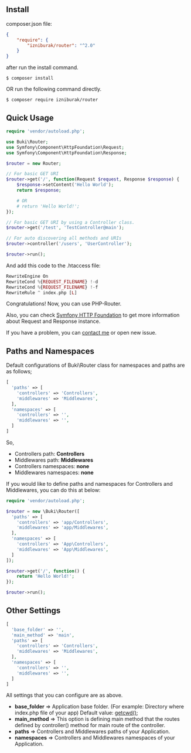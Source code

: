 ## Install
composer.json file:
```json
{
    "require": {
        "izniburak/router": "^2.0"
    }
}
```
after run the install command.
```
$ composer install
```
OR run the following command directly.
```
$ composer require izniburak/router
```

## Quick Usage
```php
require 'vendor/autoload.php';

use Buki\Router;
use Symfony\Component\HttpFoundation\Request;
use Symfony\Component\HttpFoundation\Response;

$router = new Router;

// For basic GET URI
$router->get('/', function(Request $request, Response $response) {
    $response->setContent('Hello World');
    return $response;

    # OR
    # return 'Hello World!';
});

// For basic GET URI by using a Controller class.
$router->get('/test', 'TestController@main');

// For auto discovering all methods and URIs
$router->controller('/users', 'UserController');

$router->run();
```

And add this code to the .htaccess file:

```php
RewriteEngine On
RewriteCond %{REQUEST_FILENAME} !-d
RewriteCond %{REQUEST_FILENAME} !-f
RewriteRule ^ index.php [L]
```

Congratulations! Now, you can use PHP-Router.

Also, you can check [Symfony HTTP Foundation](https://symfony.com/doc/current/components/http_foundation.html) to get more information about Request and Response instance.

If you have a problem, you can [contact me][support-url] or open new issue.

[support-url]: https://github.com/izniburak/php-router#support

## Paths and Namespaces

Default configurations of Buki\Router class for namespaces and paths are as follows;

```php
[
  'paths' => [
    'controllers' => 'Controllers',
    'middlewares' => 'Middlewares',
  ],
  'namespaces' => [
    'controllers' => '',
    'middlewares' => '',
  ]
]
```

So,
* Controllers path: **Controllers**
* Middlewares path: **Middlewares**
* Controllers namespaces: **none**
* Middlewares namespaces: **none**


If you would like to define paths and namespaces for Controllers and Middlewares, you can do this at below:

```php
require 'vendor/autoload.php';

$router = new \Buki\Router([
  'paths' => [
    'controllers' => 'app/Controllers',
    'middlewares' => 'app/Middlewares',
  ],
  'namespaces' => [
    'controllers' => 'App\Controllers',
    'middlewares' => 'App\Middlewares',
  ]
]);

$router->get('/', function() {
    return 'Hello World!';
});

$router->run();
```
## Other Settings

```php
[
  'base_folder' => '',
  'main_method' => 'main',
  'paths' => [
    'controllers' => 'Controllers',
    'middlewares' => 'Middlewares',
  ],
  'namespaces' => [
    'controllers' => '',
    'middlewares' => '',
  ]
]
```
All settings that you can configure are as above.

* **base_folder** => Application base folder. (For example: Directory where index.php file of your app) Default value: [getcwd()](http://php.net/manual/en/function.getcwd.php); 
* **main_method** => This option is defining main method that the routes defined by controller() method for main route of the controller. 
* **paths**       => Controllers and Middlewares paths of your Application.
* **namespaces**  => Controllers and Middlewares namespaces of your Application.